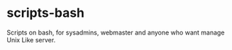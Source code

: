 # scripts-bash
Scripts on bash, for sysadmins, webmaster and anyone who want manage Unix Like server.
